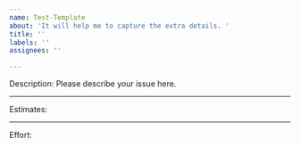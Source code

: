 ```yaml
---
name: Test-Template
about: 'It will help me to capture the extra details. '
title: ''
labels: ''
assignees: ''

---
```


Description:  Please describe your issue here. 



----------------------------------------------------------------------------------------------
Estimates:

----------------------------------------------------------------------------------------------

Effort:
